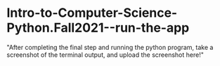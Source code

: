# Intro-to-Computer-Science-Python.Fall2021--run-the-app
"After completing the final step and running the python program, take a screenshot of the terminal output, and upload the screenshot here!"
